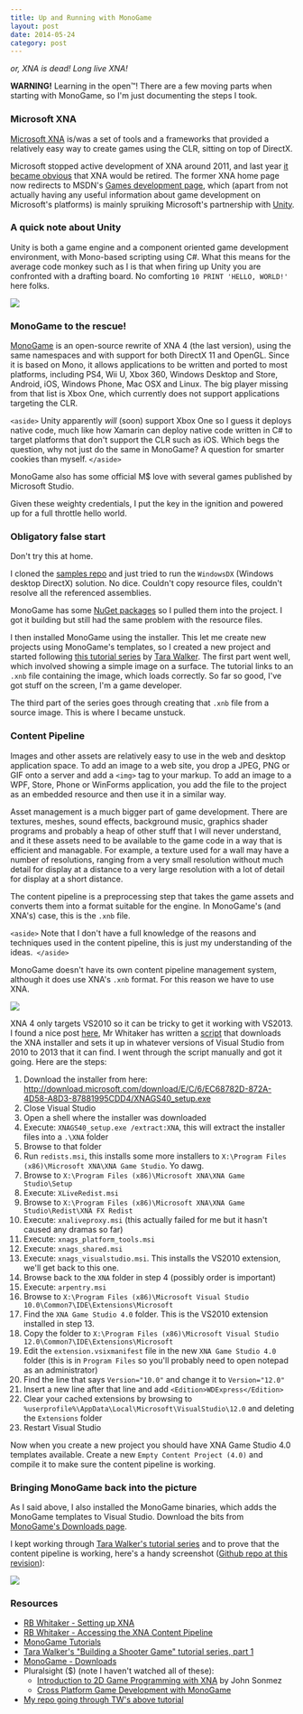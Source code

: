 ```yaml
---
title: Up and Running with MonoGame
layout: post
date: 2014-05-24
category: post
---
```


*or, XNA is dead! Long live XNA!*

**WARNING!** Learning in the open&trade;! There are a few moving parts when starting with MonoGame, so I'm just documenting the steps I took.

### Microsoft XNA

[Microsoft XNA](http://en.wikipedia.org/wiki/Microsoft_XNA) is/was a set of tools and a frameworks that provided a relatively easy way to create games using the CLR, sitting on top of DirectX.

Microsoft stopped active development of XNA around 2011, and last year [it became obvious](http://www.polygon.com/2013/1/31/3939230/microsoft-has-no-plans-for-future-versions-of-xna-software) that XNA would be retired. The former XNA home page now redirects to MSDN's [Games development page](http://msdn.microsoft.com/dn629515), which (apart from not actually having any useful information about game development on Microsoft's platforms) is mainly spruiking Microsoft's partnership with [Unity](http://unity3d.com/).


### A quick note about Unity

Unity is both a game engine and a component oriented game development environment, with Mono-based scripting using C#. What this means for the average code monkey such as I is that when firing up Unity you are confronted with a drafting board. No comforting `10 PRINT 'HELLO, WORLD!'` here folks.

![](http://media.giphy.com/media/zjQrmdlR9ZCM/giphy.gif)


### MonoGame to the rescue!

[MonoGame](http://monogame.net) is an open-source rewrite of XNA 4 (the last version), using the same namespaces and with support for both DirectX 11 and OpenGL. Since it is based on Mono, it allows applications to be written and ported to most platforms, including PS4, Wii U, Xbox 360, Windows Desktop and Store, Android, iOS, Windows Phone, Mac OSX and Linux. The big player missing from that list is Xbox One, which currently does not support applications targeting the CLR.

`<aside>` Unity apparently *will* (soon) support Xbox One so I guess it deploys native code, much like how Xamarin can deploy native code written in C# to target platforms that don't support the CLR such as iOS. Which begs the question, why not just do the same in MonoGame? A question for smarter cookies than myself. `</aside>`

MonoGame also has some official M$ love with several games published by Microsoft Studio.

Given these weighty credentials, I put the key in the ignition and powered up for a full throttle hello world.


### Obligatory false start

Don't try this at home.

I cloned the [samples repo](https://github.com/Mono-Game/MonoGame.Samples) and just tried to run the `WindowsDX` (Windows desktop DirectX) solution. No dice. Couldn't copy resource files, couldn't resolve all the referenced assemblies.

MonoGame has some [NuGet packages](http://www.nuget.org/packages/MonoGame/) so I pulled them into the project. I got it building but still had the same problem with the resource files.

I then installed MonoGame using the installer. This let me create new projects using MonoGame's templates, so I created a new project and started following [this tutorial series](http://blogs.msdn.com/b/tarawalker/archive/2012/12/04/windows-8-game-development-using-c-xna-and-monogame-3-0-building-a-shooter-game-walkthrough-part-1-overview-installation-monogame-3-0-project-creation.aspx) by [Tara Walker](http://blogs.msdn.com/b/tarawalker/). The first part went well, which involved showing a simple image on a surface. The tutorial links to an `.xnb` file containing the image, which loads correctly. So far so good, I've got stuff on the screen, I'm a game developer.

The third part of the series goes through creating that `.xnb` file from a source image. This is where I became unstuck.


### Content Pipeline

Images and other assets are relatively easy to use in the web and desktop application space. To add an image to a web site, you drop a JPEG, PNG or GIF onto a server and add a `<img>` tag to your markup. To add an image to a WPF, Store, Phone or WinForms application, you add the file to the project as an embedded resource and then use it in a similar way.

Asset management is a much bigger part of game development. There are textures, meshes, sound effects, background music, graphics shader programs and probably a heap of other stuff that I will never understand, and it these assets need to be available to the game code in a way that is efficient and managable. For example, a texture used for a wall may have a number of resolutions, ranging from a very small resolution without much detail for display at a distance to a very large resolution with a lot of detail for display at a short distance.

The content pipeline is a preprocessing step that takes the game assets and converts them into a format suitable for the engine. In MonoGame's (and XNA's) case, this is the `.xnb` file.

`<aside>` Note that I don't have a full knowledge of the reasons and techniques used in the content pipeline, this is just my understanding of the ideas.` </aside>`

MonoGame doesn't have its own content pipeline management system, although it does use XNA's `.xnb` format. For this reason we have to use XNA.

![](http://i.imgur.com/Lhpog1k.png)

XNA 4 only targets VS2010 so it can be tricky to get it working with VS2013. I found a nice post [here](http://rbwhitaker.wikidot.com/setting-up-xna), Mr Whitaker has written a [script](https://bitbucket.org/rbwhitaker/xna-beyond-vs-2010/downloads/XnaFor2013.ps1) that downloads the XNA installer and sets it up in whatever versions of Visual Studio from 2010 to 2013 that it can find. I went through the script manually and got it going. Here are the steps:

1. Download the installer from here: <http://download.microsoft.com/download/E/C/6/EC68782D-872A-4D58-A8D3-87881995CDD4/XNAGS40_setup.exe>
2. Close Visual Studio
3. Open a shell where the installer was downloaded
4. Execute: `XNAGS40_setup.exe /extract:XNA`, this will extract the installer files into a `.\XNA` folder
5. Browse to that folder
6. Run `redists.msi`, this installs some more installers to `X:\Program Files (x86)\Microsoft XNA\XNA Game Studio`. Yo dawg.
7. Browse to `X:\Program Files (x86)\Microsoft XNA\XNA Game Studio\Setup`
8. Execute: `XLiveRedist.msi`
9. Browse to `X:\Program Files (x86)\Microsoft XNA\XNA Game Studio\Redist\XNA FX Redist`
10. Execute: `xnaliveproxy.msi` (this actually failed for me but it hasn't caused any dramas so far)
11. Execute: `xnags_platform_tools.msi`
12. Execute: `xnags_shared.msi`
13. Execute: `xnags_visualstudio.msi`. This installs the VS2010 extension, we'll get back to this one.
14. Browse back to the `XNA` folder in step 4 (possibly order is important)
15. Execute: `arpentry.msi`
16. Browse to `X:\Program Files (x86)\Microsoft Visual Studio 10.0\Common7\IDE\Extensions\Microsoft`
17. Find the `XNA Game Studio 4.0` folder. This is the VS2010 extension installed in step 13.
18. Copy the folder to `X:\Program Files (x86)\Microsoft Visual Studio 12.0\Common7\IDE\Extensions\Microsoft`
19. Edit the `extension.vsixmanifest` file in the new `XNA Game Studio 4.0` folder (this is in `Program Files` so you'll probably need to open notepad as an administrator)
20. Find the line that says `Version="10.0"` and change it to `Version="12.0"`
21. Insert a new line after that line and add `<Edition>WDExpress</Edition>`
22. Clear your cached extensions by browsing to `%userprofile%\AppData\Local\Microsoft\VisualStudio\12.0` and deleting the `Extensions` folder
23. Restart Visual Studio

Now when you create a new project you should have XNA Game Studio 4.0 templates available. Create a new `Empty Content Project (4.0)` and compile it to make sure the content pipeline is working.


### Bringing MonoGame back into the picture

As I said above, I also installed the MonoGame binaries, which adds the MonoGame templates to Visual Studio. Download the bits from [MonoGame's Downloads page](http://www.monogame.net/downloads/). 

I kept working through [Tara Walker's tutorial series](http://blogs.msdn.com/b/tarawalker/archive/2012/12/04/windows-8-game-development-using-c-xna-and-monogame-3-0-building-a-shooter-game-walkthrough-part-1-overview-installation-monogame-3-0-project-creation.aspx) and to prove that the content pipeline is working, here's a handy screenshot ([Github repo at this revision](https://github.com/bendetat/monogame-tw-tutorial/tree/9945c675303c35e61888de6816a5b165c074cada)):

![](http://i.imgur.com/pE2DmVf.png)


### Resources

- [RB Whitaker - Setting up XNA](http://rbwhitaker.wikidot.com/setting-up-xna)
- [RB Whitaker - Accessing the XNA Content Pipeline](http://rbwhitaker.wikidot.com/monogame-accessing-the-xna-content-pipeline)
- [MonoGame Tutorials](http://www.monogame.net/documentation/?page=tutorials_md)
- [Tara Walker's "Building a Shooter Game" tutorial series, part 1](http://blogs.msdn.com/b/tarawalker/archive/2012/12/04/windows-8-game-development-using-c-xna-and-monogame-3-0-building-a-shooter-game-walkthrough-part-1-overview-installation-monogame-3-0-project-creation.aspx)
- [MonoGame - Downloads](http://www.monogame.net/downloads/)
- Pluralsight ($) (note I haven't watched all of these):
    - [Introduction to 2D Game Programming with XNA](http://pluralsight.com/training/courses/TableOfContents?courseName=xna&highlight=john-sonmez_xna-m1-introduction*1,6#xna-m1-introduction) by John Sonmez
    - [Cross Platform Game Development with MonoGame](http://pluralsight.com/training/courses/TableOfContents?courseName=monogame&highlight=john-sonmez_monogame-m1-introduction*4!john-sonmez_monogame-m6-wp7!john-sonmez_monogame-m2-building-pong#monogame-m1-introduction)
- [My repo going through TW's above tutorial](https://github.com/bendetat/monogame-tw-tutorial)



